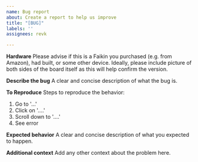 ```yaml
---
name: Bug report
about: Create a report to help us improve
title: "[BUG]"
labels: ''
assignees: revk

---
```


**Hardware**
Please advise if this is a Faikin you purchased (e.g. from Amazon), had built, or some other device.
Ideally, please include picture of both sides of the board itself as this will help confirm the version.

**Describe the bug**
A clear and concise description of what the bug is.

**To Reproduce**
Steps to reproduce the behavior:
1. Go to '...'
2. Click on '....'
3. Scroll down to '....'
4. See error

**Expected behavior**
A clear and concise description of what you expected to happen.

**Additional context**
Add any other context about the problem here.
